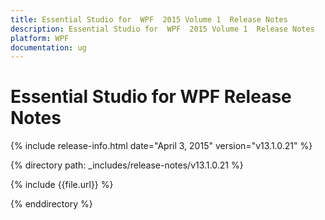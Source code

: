 ```yaml
---
title: Essential Studio for  WPF  2015 Volume 1  Release Notes  
description: Essential Studio for  WPF  2015 Volume 1  Release Notes  
platform: WPF
documentation: ug
---
```


# Essential Studio for  WPF  Release Notes  

{% include release-info.html date="April 3, 2015"  version="v13.1.0.21" %} 


{% directory path: _includes/release-notes/v13.1.0.21 %}

{% include {{file.url}} %}

{% enddirectory %}